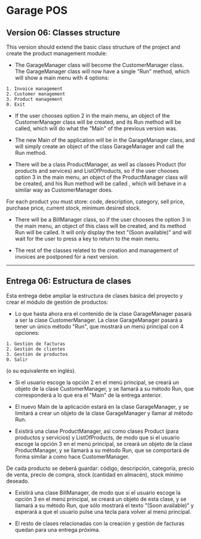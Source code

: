 # Garage POS

## Version 06: Classes structure

This version should extend the basic class structure of the project and create 
the product management module:

- The GarageManager class will become the CustomerManager class. The 
GarageManager class will now have a single "Run" method, which will show a main 
menu with 4 options:

```
1. Invoice management
2. Customer management
3. Product management
0. Exit
```

- If the user chooses option 2 in the main menu, an object of the 
CustomerManager class will be created, and its Run method will be called, which 
will do what the "Main" of the previous version was.

- The new Main of the application will be in the GarageManager class, and will 
simply create an object of the class GarageManager and call the Run method.

- There will be a class ProductManager, as well as classes Product (for 
products and services) and ListOfProducts, so if the user chooses option 3 in 
the main menu, an object of the ProductManager class will be created, and his 
Run method will be called , which will behave in a similar way as 
CustomerManager does.

For each product you must store: code, description, category, sell 
price, purchase price, current stock, minimum desired stock.

- There will be a BillManager class, so if the user chooses the option 3 in the 
main menu, an object of this class will be created, and its method Run will be 
called. It will only display the text "(Soon available)" and will wait for the 
user to press a key to return to the main menu.

- The rest of the classes related to the creation and management of invoices 
are postponed for a next version.


---


## Entrega 06: Estructura de clases

Esta entrega debe ampliar la estructura de clases básica del proyecto y crear 
el módulo de gestión de productos:

- Lo que hasta ahora era el contenido de la clase GarageManager pasará a ser la 
clase CustomerManager. La clase GarageManager pasará a tener un único método 
"Run", que mostrará un menú principal con 4 opciones:

```
1. Gestión de facturas
2. Gestión de clientes
3. Gestión de productos
0. Salir
```

(o su equivalente en inglés).

- Si el usuario escoge la opción 2 en el menú principal, se creará un objeto de 
la clase CustomerManager, y se llamará a su método Run, que corresponderá a lo 
que era el "Main" de la entrega anterior.

- El nuevo Main de la aplicación estará en la clase GarageManager, y se 
limitará a crear un objeto de la clase GarageManager y llamar al método Run.

- Existirá una clase ProductManager, así como clases Product (para productos y 
servicios) y ListOfProducts, de modo que si el usuario escoge la opción 3 en el 
menú principal, se creará un objeto de la clase ProductManager, y se llamará a 
su método Run, que se comportará de forma similar a como hace CustomerManager.

De cada producto se deberá guardar: código, descripción, categoría, precio de 
venta, precio de compra, stock (cantidad en almacén), stock mínimo deseado.

- Existirá una clase BillManager, de modo que si el usuario escoge la opción 3 
en el menú principal, se creará un objeto de esta clase, y se llamará a su 
método Run, que sólo mostrará el texto "(Soon available)" y esperará a que el 
usuario pulse una tecla para volver al menú principal.

- El resto de clases relacionadas con la creación y gestión de facturas quedan 
para una entrega próxima. 
